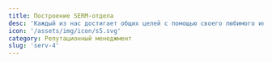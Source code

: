 ```yaml
---
title: Построение SERM-отдела
desc: 'Каждый из нас достигает общих целей с помощью своего любимого инструмента: от разработки стратегии до пиара. Каждый из нас достигает общих целей с помощью своего любимого инструмента: от разработки стратегии до пиара. '
icon: '/assets/img/icon/s5.svg'
category: Репутационный менеджмент
slug: 'serv-4'
---
```


